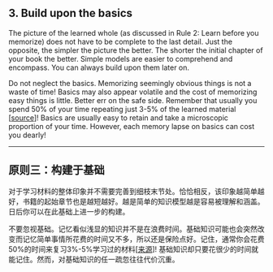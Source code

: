 ﻿## 3. Build upon the basics
The picture of the learned whole (as discussed in Rule 2: Learn before you memorize) does not have to be complete to the last detail. Just the opposite, the simpler the picture the better. The shorter the initial chapter of your book the better. Simple models are easier to comprehend and encompass. You can always build upon them later on.

Do not neglect the basics. Memorizing seemingly obvious things is not a waste of time! Basics may also appear volatile and the cost of memorizing easy things is little. Better err on the safe side. Remember that usually you spend 50% of your time repeating just 3-5% of the learned material [[source](https://www.supermemo.com/articles/theory.htm)]! Basics are usually easy to retain and take a microscopic proportion of your time. However, each memory lapse on basics can cost you dearly!

---

## 原则三：构建于基础

对于学习材料的整体印象并不需要完善到细枝末节处。恰恰相反，该印象越简单越好，书籍的起始章节也是越短越好。越是简单的知识模型越是容易被理解和涵盖。日后你可以在此基础上进一步的构建。

不要忽视基础。记忆看似浅显的知识并不是在浪费时间。基础知识可能也会突然改变而记忆简单事情所花费的时间又不多，所以还是保险点好。记住，通常你会花费50%的时间来复习3%-5%学习过的材料[[来源](https://www.supermemo.com/articles/theory.htm)]! 基础知识却只要花很少的时间就能记住。然而，对基础知识的任一疏忽往往代价沉重。
